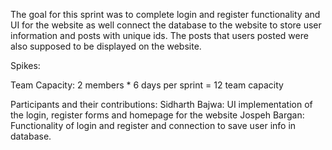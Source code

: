 The goal for this sprint was to complete login and register functionality and UI for the website as well connect the database
to the website to store user information and posts with unique ids. The posts that users posted were also supposed to be displayed on the
website.

Spikes:

Team Capacity:
2 members * 6 days per sprint = 12 team capacity

Participants and their contributions:
Sidharth Bajwa: UI implementation of the login, register forms and homepage for the website
Jospeh Bargan: Functionality of login and register and connection to save user info in database.
